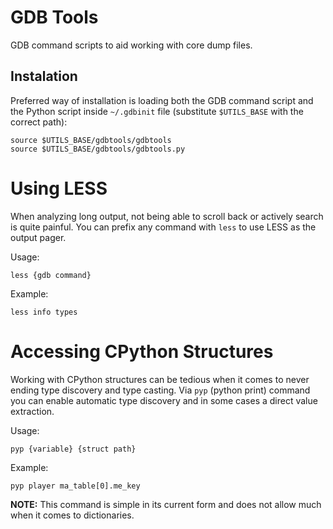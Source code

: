 # GDB Tools

GDB command scripts to aid working with core dump files.

## Instalation

Preferred way of installation is loading both the GDB command script and the Python script inside `~/.gdbinit` file (substitute `$UTILS_BASE` with the correct path):

    source $UTILS_BASE/gdbtools/gdbtools
    source $UTILS_BASE/gdbtools/gdbtools.py

# Using LESS

When analyzing long output, not being able to scroll back or actively search is quite painful. You can prefix any command with `less` to use LESS as the output pager.

Usage:

    less {gdb command}

Example:

    less info types


# Accessing CPython Structures

Working with CPython structures can be tedious when it comes to never ending type discovery and type casting. Via `pyp` (python print) command  you can enable automatic type discovery and in some cases a direct value extraction.

Usage:

    pyp {variable} {struct path}

Example:

    pyp player ma_table[0].me_key

**NOTE:** This command is simple in its current form and does not allow much when it comes to dictionaries.
